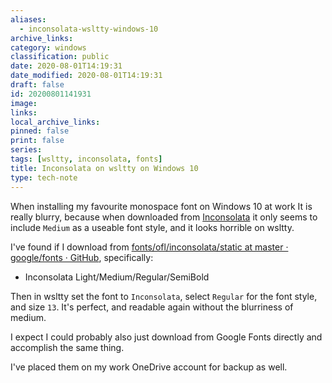 ```yaml
---
aliases:
  - inconsolata-wsltty-windows-10
archive_links: 
category: windows
classification: public
date: 2020-08-01T14:19:31
date_modified: 2020-08-01T14:19:31
draft: false
id: 20200801141931
image: 
links: 
local_archive_links: 
pinned: false
print: false
series: 
tags: [wsltty, inconsolata, fonts]
title: Inconsolata on wsltty on Windows 10
type: tech-note
---
```


When installing my favourite monospace font on Windows 10 at work It is really blurry, because when downloaded from [Inconsolata](https://www.levien.com/type/myfonts/inconsolata.html) it only seems to include `Medium` as a useable font style, and it looks horrible on wsltty.

I've found if I download from [fonts/ofl/inconsolata/static at master · google/fonts · GitHub](https://github.com/google/fonts/tree/master/ofl/inconsolata/static), specifically:

- Inconsolata Light/Medium/Regular/SemiBold 

Then in wsltty set the font to `Inconsolata`, select `Regular` for the font style, and size `13`. It's perfect, and readable again without the blurriness of medium.

I expect I could probably also just download from Google Fonts directly and accomplish the same thing.

I've placed them on my work OneDrive account for backup as well.


